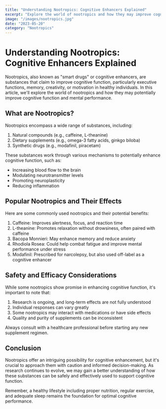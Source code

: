 ```yaml
---
title: "Understanding Nootropics: Cognitive Enhancers Explained"
excerpt: "Explore the world of nootropics and how they may improve cognitive function and mental performance."
image: "/images/nootropics.jpg"
date: "2023-05-20"
category: "Nootropics"
---
```


# Understanding Nootropics: Cognitive Enhancers Explained

Nootropics, also known as "smart drugs" or cognitive enhancers, are substances that claim to improve cognitive function, particularly executive functions, memory, creativity, or motivation in healthy individuals. In this article, we'll explore the world of nootropics and how they may potentially improve cognitive function and mental performance.

## What are Nootropics?

Nootropics encompass a wide range of substances, including:

1. Natural compounds (e.g., caffeine, L-theanine)
2. Dietary supplements (e.g., omega-3 fatty acids, ginkgo biloba)
3. Synthetic drugs (e.g., modafinil, piracetam)

These substances work through various mechanisms to potentially enhance cognitive function, such as:

- Increasing blood flow to the brain
- Modulating neurotransmitter levels
- Promoting neuroplasticity
- Reducing inflammation

## Popular Nootropics and Their Effects

Here are some commonly used nootropics and their potential benefits:

1. Caffeine: Improves alertness, focus, and reaction time
2. L-theanine: Promotes relaxation without drowsiness, often paired with caffeine
3. Bacopa Monnieri: May enhance memory and reduce anxiety
4. Rhodiola Rosea: Could help combat fatigue and improve mental performance under stress
5. Modafinil: Prescribed for narcolepsy, but also used off-label as a cognitive enhancer

## Safety and Efficacy Considerations

While some nootropics show promise in enhancing cognitive function, it's important to note that:

1. Research is ongoing, and long-term effects are not fully understood
2. Individual responses can vary greatly
3. Some nootropics may interact with medications or have side effects
4. Quality and purity of supplements can be inconsistent

Always consult with a healthcare professional before starting any new supplement regimen.

## Conclusion

Nootropics offer an intriguing possibility for cognitive enhancement, but it's crucial to approach them with caution and informed decision-making. As research continues to evolve, we may gain a better understanding of how these substances can be safely and effectively used to support cognitive function.

Remember, a healthy lifestyle including proper nutrition, regular exercise, and adequate sleep remains the foundation for optimal cognitive performance.
